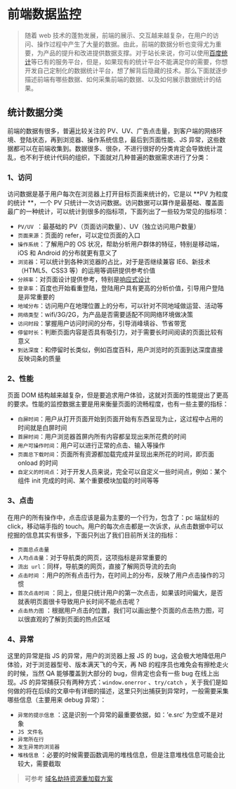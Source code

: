 # 前端数据监控

> 随着 web 技术的蓬勃发展，前端的展示、交互越来越复杂，在用户的访问、操作过程中产生了大量的数据。由此，前端的数据分析也变得尤为重要，为产品的提升和改进提供数据支撑。对于站长来说，你可以使用[百度统计](https://tongji.baidu.com/web/welcome/login)等已有的服务平台，但是，如果现有的统计平台不能满足你的需要，你想开发自己定制化的数据统计平台，想了解背后隐藏的技术。那么下面就逐步描述前端有哪些数据、如何采集前端的数据、以及如何展示数据统计的结果。


## 统计数据分类

前端的数据有很多，普遍比较关注的 PV、UV、广告点击量，到客户端的网络环境、登陆状态，再到浏览器、操作系统信息，最后到页面性能、JS 异常，这些数据都可以在前端收集到。数据很多、很杂，不进行很好的分类肯定会导致统计混乱，也不利于统计代码的组织，下面就对几种普遍的数据需求进行了分类：

### 1、访问

访问数据是基于用户每次在浏览器上打开目标页面来统计的，它是以 **PV 为粒度的统计 **，一个 PV 只统计一次访问数据。访问数据可以算作是最基础、覆盖面最广的一种统计，可以统计到很多的指标项，下面列出了一些较为常见的指标项：

- `PV/UV `：最基础的 PV（页面访问数量）、UV（独立访问用户数量）
- ` 页面来源 `：页面的 refer，可以定位页面的入口
- ` 操作系统 `：了解用户的 OS 状况，帮助分析用户群体的特征，特别是移动端，iOS 和 Android 的分布就更有意义了
- ` 浏览器 `：可以统计到各种浏览器的占比，对于是否继续兼容 IE6、新技术（HTML5、CSS3 等）的运用等调研提供参考价值
- ` 分辨率 `：对页面设计提供参考，特别是[响应式设计](http://baike.baidu.com/item/%E5%93%8D%E5%BA%94%E5%BC%8F%E7%BD%91%E9%A1%B5%E8%AE%BE%E8%AE%A1)
- ` 登录率 `：百度也开始看重登陆，登陆用户具有更高的分析价值，引导用户登陆是非常重要的
- ` 地域分布 `：访问用户在地理位置上的分布，可以针对不同地域做运营、活动等
- ` 网络类型 `：wifi/3G/2G，为产品是否需要适配不同网络环境做决策
- ` 访问时段 `：掌握用户访问时间的分布，引导消峰填谷、节省带宽
- ` 停留时长 `：判断页面内容是否具有吸引力，对于需要长时间阅读的页面比较有意义
- ` 到达深度 `：和停留时长类似，例如百度百科，用户浏览时的页面到达深度直接反映词条的质量

### 2、性能

页面 DOM 结构越来越复杂，但是要追求用户体验，这就对页面的性能提出了更高的要求。性能的监控数据主要是用来衡量页面的流畅程度，也有一些主要的指标：

-  ` 白屏时间 `：用户从打开页面开始到页面开始有东西呈现为止，这过程中占用的时间就是白屏时间
-  ` 首屏时间 `：用户浏览器首屏内所有内容都呈现出来所花费的时间
-  ` 用户可操作时间 `：用户可以进行正常的点击、输入等操作
-  ` 页面总下载时间 `：页面所有资源都加载完成并呈现出来所花的时间，即页面 onload 的时间
-  ` 自定义的时间点 `：对于开发人员来说，完全可以自定义一些时间点，例如：某个组件 init 完成的时间、某个重要模块加载的时间等等

### 3、点击

在用户的所有操作中，点击应该是最为主要的一个行为，包含了：pc 端鼠标的 click，移动端手指的 touch。用户的每次点击都是一次诉求，从点击数据中可以挖掘的信息其实有很多，下面只列出了我们目前所关注的指标：

-  ` 页面总点击量 ` 
-  ` 人均点击量 `：对于导航类的网页，这项指标是非常重要的
-  ` 流出 url `：同样，导航类的网页，直接了解网页导流的去向
-  ` 点击时间 ` ：用户的所有点击行为，在时间上的分布，反映了用户点击操作的习惯
-  ` 首次点击时间 ` ：同上，但是只统计用户的第一次点击，如果该时间偏大，是否就表明页面很卡导致用户长时间不能点击呢？
-  ` 点击热力图 ` ：根据用户点击的位置，我们可以画出整个页面的点击热力图，可以很直观的了解到页面的热点区域


### 4、异常

这里的异常是指 JS 的异常，用户的浏览器上报 JS 的 bug，这会极大地降低用户体验，对于浏览器型号、版本满天飞的今天，再 NB 的程序员也难免会有擦枪走火的时候，当然 QA 能够覆盖到大部分的 bug，但肯定也会有一些 bug 在线上出现。JS 的异常捕获只有两种方式：` window.onerror ` 、` try/catch ` ，关于我们是如何做的将在后续的文章中有详细的描述，这里只列出捕获到异常时，一般需要采集哪些信息（主要用来 debug 异常）：

-  ` 异常的提示信息 ` ：这是识别一个异常的最重要依据，如：’e.src’ 为空或不是对象
-  ` JS 文件名 ` 
-  ` 异常所在行 ` 
-  ` 发生异常的浏览器 ` 
-  ` 堆栈信息 ` ：必要的时候需要函数调用的堆栈信息，但是注意堆栈信息可能会比较大，需要截取

> 可参考 [域名劫持资源重加载方案](https://techblog.toutiao.com/2017/05/09/cdn/)

